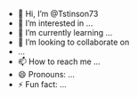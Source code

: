- 👋 Hi, I’m @Tstinson73
- 👀 I’m interested in ...
- 🌱 I’m currently learning ...
- 💞️ I’m looking to collaborate on
-  ...
- 📫 How to reach me ...
- 😄 Pronouns: ...
- ⚡ Fun fact: ...

<!---
Tstinson73/Tstinson73 is a ✨ special ✨ repository because its `README.md` (this file) appears on your GitHub profile.
You can click the Preview link to take a look at your changes.
--->
